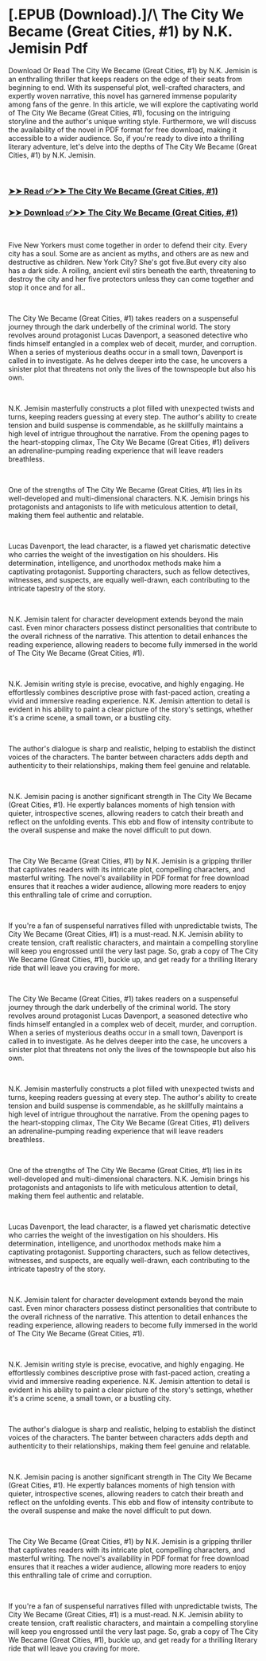 # [.EPUB (Download).]/\ The City We Became (Great Cities, #1) by N.K. Jemisin Pdf

<p>Download Or Read The City We Became (Great Cities, #1) by N.K. Jemisin is an enthralling thriller that keeps readers on the edge of their seats from beginning to end. With its suspenseful plot, well-crafted characters, and expertly woven narrative, this novel has garnered immense popularity among fans of the genre. In this article, we will explore the captivating world of The City We Became (Great Cities, #1), focusing on the intriguing storyline and the author's unique writing style. Furthermore, we will discuss the availability of the novel in PDF format for free download, making it accessible to a wider audience. So, if you're ready to dive into a thrilling literary adventure, let's delve into the depths of The City We Became (Great Cities, #1) by N.K. Jemisin.</p>
<p>&nbsp;</p>

### [➤➤ Read ✅➤➤ The City We Became (Great Cities, #1)](https://pdfwebsitebooks.blogspot.com/id/42074525)

### [➤➤ Download ✅➤➤ The City We Became (Great Cities, #1)](https://pdfwebsitebooks.blogspot.com/id/42074525)

<p>&nbsp;</p>
<p>Five New Yorkers must come together in order to defend their city. Every city has a soul. Some are as ancient as myths, and others are as new and destructive as children. New York City? She's got five.But every city also has a dark side. A roiling, ancient evil stirs beneath the earth, threatening to destroy the city and her five protectors unless they can come together and stop it once and for all..</p>
<p>&nbsp;</p>
<p>The City We Became (Great Cities, #1) takes readers on a suspenseful journey through the dark underbelly of the criminal world. The story revolves around protagonist Lucas Davenport, a seasoned detective who finds himself entangled in a complex web of deceit, murder, and corruption. When a series of mysterious deaths occur in a small town, Davenport is called in to investigate. As he delves deeper into the case, he uncovers a sinister plot that threatens not only the lives of the townspeople but also his own.</p>
<p>&nbsp;</p>
<p>N.K. Jemisin masterfully constructs a plot filled with unexpected twists and turns, keeping readers guessing at every step. The author's ability to create tension and build suspense is commendable, as he skillfully maintains a high level of intrigue throughout the narrative. From the opening pages to the heart-stopping climax, The City We Became (Great Cities, #1) delivers an adrenaline-pumping reading experience that will leave readers breathless.</p>
<p>&nbsp;</p>
<p>One of the strengths of The City We Became (Great Cities, #1) lies in its well-developed and multi-dimensional characters. N.K. Jemisin brings his protagonists and antagonists to life with meticulous attention to detail, making them feel authentic and relatable.</p>
<p>&nbsp;</p>
<p>Lucas Davenport, the lead character, is a flawed yet charismatic detective who carries the weight of the investigation on his shoulders. His determination, intelligence, and unorthodox methods make him a captivating protagonist. Supporting characters, such as fellow detectives, witnesses, and suspects, are equally well-drawn, each contributing to the intricate tapestry of the story.</p>
<p>&nbsp;</p>
<p>N.K. Jemisin talent for character development extends beyond the main cast. Even minor characters possess distinct personalities that contribute to the overall richness of the narrative. This attention to detail enhances the reading experience, allowing readers to become fully immersed in the world of The City We Became (Great Cities, #1).</p>
<p>&nbsp;</p>
<p>N.K. Jemisin writing style is precise, evocative, and highly engaging. He effortlessly combines descriptive prose with fast-paced action, creating a vivid and immersive reading experience. N.K. Jemisin attention to detail is evident in his ability to paint a clear picture of the story's settings, whether it's a crime scene, a small town, or a bustling city.</p>
<p>&nbsp;</p>
<p>The author's dialogue is sharp and realistic, helping to establish the distinct voices of the characters. The banter between characters adds depth and authenticity to their relationships, making them feel genuine and relatable.</p>
<p>&nbsp;</p>
<p>N.K. Jemisin pacing is another significant strength in The City We Became (Great Cities, #1). He expertly balances moments of high tension with quieter, introspective scenes, allowing readers to catch their breath and reflect on the unfolding events. This ebb and flow of intensity contribute to the overall suspense and make the novel difficult to put down.</p>
<p>&nbsp;</p>
<p>The City We Became (Great Cities, #1) by N.K. Jemisin is a gripping thriller that captivates readers with its intricate plot, compelling characters, and masterful writing. The novel's availability in PDF format for free download ensures that it reaches a wider audience, allowing more readers to enjoy this enthralling tale of crime and corruption.</p>
<p>&nbsp;</p>
<p>If you're a fan of suspenseful narratives filled with unpredictable twists, The City We Became (Great Cities, #1) is a must-read. N.K. Jemisin ability to create tension, craft realistic characters, and maintain a compelling storyline will keep you engrossed until the very last page. So, grab a copy of The City We Became (Great Cities, #1), buckle up, and get ready for a thrilling literary ride that will leave you craving for more.</p>
<p>&nbsp;</p>
<p>The City We Became (Great Cities, #1) takes readers on a suspenseful journey through the dark underbelly of the criminal world. The story revolves around protagonist Lucas Davenport, a seasoned detective who finds himself entangled in a complex web of deceit, murder, and corruption. When a series of mysterious deaths occur in a small town, Davenport is called in to investigate. As he delves deeper into the case, he uncovers a sinister plot that threatens not only the lives of the townspeople but also his own.</p>
<p>&nbsp;</p>
<p>N.K. Jemisin masterfully constructs a plot filled with unexpected twists and turns, keeping readers guessing at every step. The author's ability to create tension and build suspense is commendable, as he skillfully maintains a high level of intrigue throughout the narrative. From the opening pages to the heart-stopping climax, The City We Became (Great Cities, #1) delivers an adrenaline-pumping reading experience that will leave readers breathless.</p>
<p>&nbsp;</p>
<p>One of the strengths of The City We Became (Great Cities, #1) lies in its well-developed and multi-dimensional characters. N.K. Jemisin brings his protagonists and antagonists to life with meticulous attention to detail, making them feel authentic and relatable.</p>
<p>&nbsp;</p>
<p>Lucas Davenport, the lead character, is a flawed yet charismatic detective who carries the weight of the investigation on his shoulders. His determination, intelligence, and unorthodox methods make him a captivating protagonist. Supporting characters, such as fellow detectives, witnesses, and suspects, are equally well-drawn, each contributing to the intricate tapestry of the story.</p>
<p>&nbsp;</p>
<p>N.K. Jemisin talent for character development extends beyond the main cast. Even minor characters possess distinct personalities that contribute to the overall richness of the narrative. This attention to detail enhances the reading experience, allowing readers to become fully immersed in the world of The City We Became (Great Cities, #1).</p>
<p>&nbsp;</p>
<p>N.K. Jemisin writing style is precise, evocative, and highly engaging. He effortlessly combines descriptive prose with fast-paced action, creating a vivid and immersive reading experience. N.K. Jemisin attention to detail is evident in his ability to paint a clear picture of the story's settings, whether it's a crime scene, a small town, or a bustling city.</p>
<p>&nbsp;</p>
<p>The author's dialogue is sharp and realistic, helping to establish the distinct voices of the characters. The banter between characters adds depth and authenticity to their relationships, making them feel genuine and relatable.</p>
<p>&nbsp;</p>
<p>N.K. Jemisin pacing is another significant strength in The City We Became (Great Cities, #1). He expertly balances moments of high tension with quieter, introspective scenes, allowing readers to catch their breath and reflect on the unfolding events. This ebb and flow of intensity contribute to the overall suspense and make the novel difficult to put down.</p>
<p>&nbsp;</p>
<p>The City We Became (Great Cities, #1) by N.K. Jemisin is a gripping thriller that captivates readers with its intricate plot, compelling characters, and masterful writing. The novel's availability in PDF format for free download ensures that it reaches a wider audience, allowing more readers to enjoy this enthralling tale of crime and corruption.</p>
<p>&nbsp;</p>
<p>If you're a fan of suspenseful narratives filled with unpredictable twists, The City We Became (Great Cities, #1) is a must-read. N.K. Jemisin ability to create tension, craft realistic characters, and maintain a compelling storyline will keep you engrossed until the very last page. So, grab a copy of The City We Became (Great Cities, #1), buckle up, and get ready for a thrilling literary ride that will leave you craving for more.</p>
<p>&nbsp;</p>
